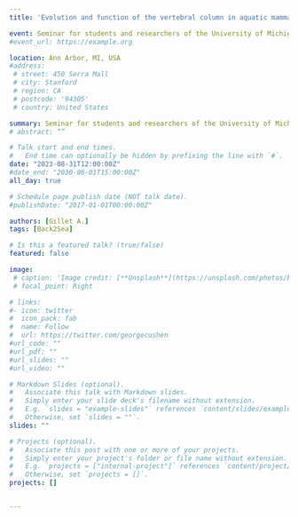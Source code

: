 ```yaml
---
title: 'Evolution and function of the vertebral column in aquatic mammals'

event: Seminar for students and researchers of the University of Michigan Museum of Natural History
#event_url: https://example.org

location: Ann Arbor, MI, USA
#address:
 # street: 450 Serra Mall
 # city: Stanford
 # region: CA
 # postcode: '94305'
 # country: United States

summary: Seminar for students and researchers of the University of Michigan Museum of Natural History
# abstract: “”

# Talk start and end times.
#   End time can optionally be hidden by prefixing the line with `#`.
date: "2023-08-31T12:00:00Z"
#date_end: "2030-06-01T15:00:00Z"
all_day: true

# Schedule page publish date (NOT talk date).
#publishDate: "2017-01-01T00:00:00Z"

authors: [Gillet A.]
tags: [Back2Sea]

# Is this a featured talk? (true/false)
featured: false

image:
 # caption: 'Image credit: [**Unsplash**](https://unsplash.com/photos/bzdhc5b3Bxs)'
 # focal_point: Right

# links:
#- icon: twitter
#  icon_pack: fab
#  name: Follow
#  url: https://twitter.com/georgecushen
#url_code: ""
#url_pdf: ""
#url_slides: ""
#url_video: ""

# Markdown Slides (optional).
#   Associate this talk with Markdown slides.
#   Simply enter your slide deck's filename without extension.
#   E.g. `slides = "example-slides"` references `content/slides/example-slides.md`.
#   Otherwise, set `slides = ""`.
slides: ""

# Projects (optional).
#   Associate this post with one or more of your projects.
#   Simply enter your project's folder or file name without extension.
#   E.g. `projects = ["internal-project"]` references `content/project/deep-learning/index.md`.
#   Otherwise, set `projects = []`.
projects: []


---
```

